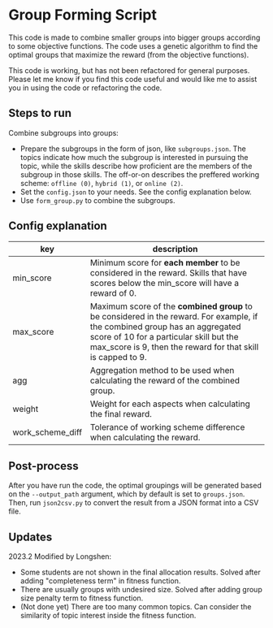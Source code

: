# Group Forming Script
This code is made to combine smaller groups into bigger groups according to some objective functions.
The code uses a genetic algorithm to find the optimal groups that maximize the reward (from the objective functions).

This code is working, but has not been refactored for general purposes. Please let me know if you find this code useful and would like me to assist you in using the code or refactoring the code.


## Steps to run
Combine subgroups into groups:
- Prepare the subgroups in the form of json, like `subgroups.json`. The topics indicate how much the subgroup is interested in pursuing the topic, while the skills describe how proficient are the members of the subgroup in those skills. The off-or-on describes the preffered working scheme: `offline (0)`, `hybrid (1)`, or `online (2)`.
- Set the `config.json` to your needs. See the config explanation below.
- Use `form_group.py` to combine the subgroups.


## Config explanation
| key | description |
| --------- | ----- |
| min_score | Minimum score for **each member** to be considered in the reward. Skills that have scores below the min_score will have a reward of 0. |
| max_score | Maximum score of the **combined group** to be considered in the reward. For example, if the combined group has an aggregated score of 10 for a particular skill but the max_score is 9, then the reward for that skill is capped to 9. |
| agg | Aggregation method to be used when calculating the reward of the combined group. |
| weight | Weight for each aspects when calculating the final reward. |
| work_scheme_diff | Tolerance of working scheme difference when calculating the reward. |


## Post-process
After you have run the code, the optimal groupings will be generated based on the `--output_path` argument, which by default is set to `groups.json`. Then, run `json2csv.py` to convert the result from a JSON format into a CSV file.

## Updates
2023.2 Modified by Longshen:
- Some students are not shown in the final allocation results. Solved after adding "completeness term" in fitness function.
- There are usually groups with undesired size. Solved after adding group size penalty term to fitness function.
- (Not done yet) There are too many common topics. Can consider the similarity of topic interest inside the fitness function.
